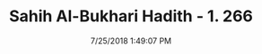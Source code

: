 ---
title        : "Sahih Al-Bukhari Hadith - 1. 266"
date         : 7/25/2018 1:49:07 PM
draft        : false
type         : "hadith"
layout       : "hadith"
BookCode     : "SHB"
VolumeNumber : "1"
HadithNumber : "266"
categories  :  ["Ghusl-Pouring water with right hand over left hand"]
tags  :  ["Maimuna bint Al Harith"]
---
